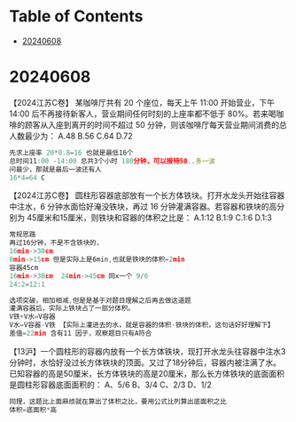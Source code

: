 # Table of Contents

* [20240608](#20240608)






# 20240608

【2024江苏C卷】
某咖啡厅共有 20 个座位，每天上午 11:00 开始营业，下午 14:00 后不再接待新客人，营业期间任何时刻的上座率都不低于 80%。若来喝咖啡的顾客从入座到离开的时间不超过 50 分钟，则该咖啡厅每天营业期间消费的总人数最少为：
A.48
B.56
C.64
D.72




```javascript
先求上座率 20*0.8=16 也就是最低16个
总时间11:00 -14:00 总共3个小时 180分钟，可以接待50..多一波
问最少，那就是最后一波还有人
16*4=64 C

```

【2024江苏C卷】
圆柱形容器底部放有一个长方体铁块。打开水龙头开始往容器中注水，6 分钟水面恰好淹没铁块，再过 16 分钟灌满容器。若容器和铁块的高分别为 45厘米和15厘米，则铁块和容器的体积之比是：
A.1:12
B.1:9
C.1:6
D.1:3

```javascript
常规思路
再过16分钟，不是不含铁块的，
16min->30cm
8min->15cm 但是实际上是6min,也就是铁块的体积=2min
容器45cm
16min->30cm  24min->45cm 同x一个 9/6
24:2=12:1

选项突破，相加相减,但是是基于对题目理解之后再去做这道题
灌满容器后，实际上铁块占了一部分体积。
V铁+V水=V容器
V水=V容器-V铁 【实际上灌进去的水，就是容器的体积-铁块的体积，这句话好好理解下】
差值=22min 含有11 因子，观察题目只有A符合
```

【13沪】一个圆柱形的容器内放有一个长方体铁块，现打开水龙头往容器中注水3分钟时，水恰好没过长方体铁块的顶面。又过了18分钟后，容器内被注满了水。已知容器的高是50厘米，长方体铁块的高是20厘米，那么长方体铁块的底面面积是圆柱形容器底面面积的：
A、5/6
B、3/4
C、2/3
D、1/2

```javascript
同理，这题比上面麻烦就在算出了体积之比，要用公式比列算出底面积之比
体积=底面积*高
```
